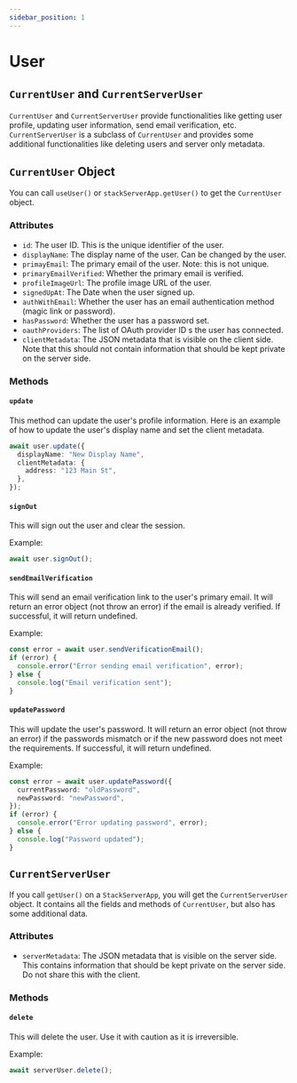 ```yaml
---
sidebar_position: 1
---
```


# User

## `CurrentUser` and `CurrentServerUser`

`CurrentUser` and `CurrentServerUser` provide functionalities like getting user profile, updating user information, send email verification, etc. `CurrentServerUser` is a subclass of `CurrentUser` and provides some additional functionalities like deleting users and server only metadata.

## `CurrentUser` Object

You can call `useUser()` or `stackServerApp.getUser()` to get the `CurrentUser` object.

### Attributes

- `id`: The user ID. This is the unique identifier of the user.
- `displayName`: The display name of the user. Can be changed by the user.
- `primayEmail`: The primary email of the user. Note: this is not unique.
- `primaryEmailVerified`: Whether the primary email is verified.
- `profileImageUrl`: The profile image URL of the user.
- `signedUpAt`: The Date when the user signed up.
- `authWithEmail`: Whether the user has an email authentication method (magic link or password).
- `hasPassword`: Whether the user has a password set.
- `oauthProviders`: The list of OAuth provider ID s the user has connected.
- `clientMetadata`: The JSON metadata that is visible on the client side. Note that this should not contain information that should be kept private on the server side.

### Methods

#### `update`

This method can update the user's profile information. Here is an example of how to update the user's display name and set the client metadata.

```typescript
await user.update({
  displayName: "New Display Name",
  clientMetadata: {
    address: "123 Main St",
  },
});
```

#### `signOut`

This will sign out the user and clear the session.

Example: 
```typescript
await user.signOut();
```

#### `sendEmailVerification`

This will send an email verification link to the user's primary email. It will return an error object (not throw an error) if the email is already verified. If successful, it will return undefined.

Example:
```typescript
const error = await user.sendVerificationEmail();
if (error) {
  console.error("Error sending email verification", error);
} else {
  console.log("Email verification sent");
}
```

#### `updatePassword`

This will update the user's password. It will return an error object (not throw an error) if the passwords mismatch or if the new password does not meet the requirements. If successful, it will return undefined.

Example: 
```typescript
const error = await user.updatePassword({
  currentPassword: "oldPassword",
  newPassword: "newPassword",
});
if (error) {
  console.error("Error updating password", error);
} else {
  console.log("Password updated");
}
```

## `CurrentServerUser`

If you call `getUser()` on a `StackServerApp`, you will get the `CurrentServerUser` object. It contains all the fields and methods of `CurrentUser`, but also has some additional data.

### Attributes

- `serverMetadata`: The JSON metadata that is visible on the server side. This contains information that should be kept private on the server side. Do not share this with the client.

### Methods

#### `delete`

This will delete the user. Use it with caution as it is irreversible.

Example:
```typescript
await serverUser.delete();
```
